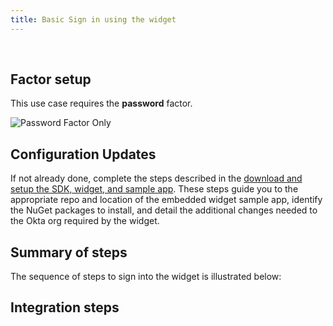 ```yaml
---
title: Basic Sign in using the widget
---
```


<div class="oie-embedded-sdk">

<ApiLifecycle access="ie" /><br>

<StackSelector class="cleaner-selector"/>

## Factor setup

This use case requires the **password** factor.

<div class="common-image-format">

![Password Factor Only](/img/oie-embedded-sdk/factor-password-only.png
 "Password Factor")

</div>

## Configuration Updates

If not already done, complete the steps described in the
[download and setup the SDK, widget, and sample app](/docs/guides/oie-embedded-common-download-setup-app/aspnet/main/).
These steps guide you to the appropriate repo and location
of the embedded widget sample app, identify the NuGet packages
to install, and detail the additional changes needed to the Okta
org required by the widget.

## Summary of steps

The sequence of steps to sign into the widget is illustrated below:

<StackSelector snippet="summaryofsteps" noSelector />

## Integration steps

<StackSelector snippet="integrationsteps" noSelector />

</div>
